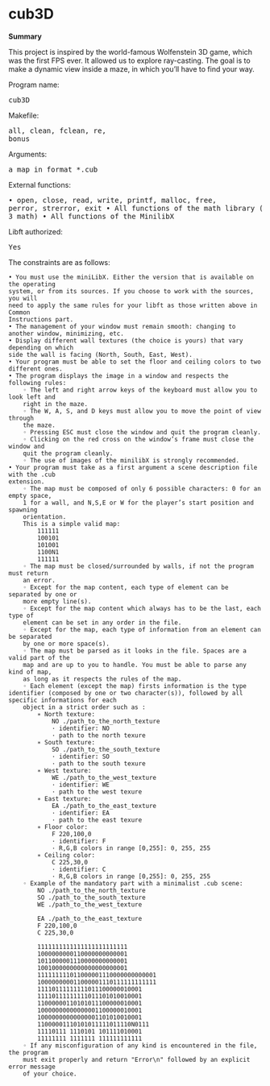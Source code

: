 # cub3D

**Summary**

This project is inspired by the world-famous Wolfenstein 3D game, which
was the first FPS ever. It allowed us to explore ray-casting. The goal is to
make a dynamic view inside a maze, in which you’ll have to find your way.

Program name:       	<pre>cub3D</pre>
Makefile:       	<pre>all, clean, fclean, re, bonus</pre>
Arguments:      	<pre>a map in format *.cub</pre>
External functions:	<pre>• open, close, read, write, printf, malloc, free, perror, strerror, exit
			• All functions of the math library (-lm man man 3 math)
   			• All functions of the MinilibX</pre>
Libft authorized:	<pre>Yes</pre>

The constraints are as follows:

	• You must use the miniLibX. Either the version that is available on the operating
	system, or from its sources. If you choose to work with the sources, you will
	need to apply the same rules for your libft as those written above in Common
	Instructions part.
	• The management of your window must remain smooth: changing to another window, minimizing, etc.
	• Display different wall textures (the choice is yours) that vary depending on which
	side the wall is facing (North, South, East, West).
	• Your program must be able to set the floor and ceiling colors to two different ones.
	• The program displays the image in a window and respects the following rules:
		◦ The left and right arrow keys of the keyboard must allow you to look left and
		right in the maze.
		◦ The W, A, S, and D keys must allow you to move the point of view through
		the maze.
		◦ Pressing ESC must close the window and quit the program cleanly.
		◦ Clicking on the red cross on the window’s frame must close the window and
		quit the program cleanly.
		◦ The use of images of the minilibX is strongly recommended.
	• Your program must take as a first argument a scene description file with the .cub
	extension.
		◦ The map must be composed of only 6 possible characters: 0 for an empty space,
		1 for a wall, and N,S,E or W for the player’s start position and spawning
		orientation.
		This is a simple valid map:
			111111
			100101
			101001
			1100N1
			111111
		◦ The map must be closed/surrounded by walls, if not the program must return
		an error.
		◦ Except for the map content, each type of element can be separated by one or
		more empty line(s).
		◦ Except for the map content which always has to be the last, each type of
		element can be set in any order in the file.
		◦ Except for the map, each type of information from an element can be separated
		by one or more space(s).
		◦ The map must be parsed as it looks in the file. Spaces are a valid part of the
		map and are up to you to handle. You must be able to parse any kind of map,
		as long as it respects the rules of the map.
		◦ Each element (except the map) firsts information is the type identifier (composed by one or two character(s)), followed by all specific informations for each
		object in a strict order such as :
			∗ North texture:
				NO ./path_to_the_north_texture
				· identifier: NO
				· path to the north texure
			∗ South texture:
				SO ./path_to_the_south_texture
				· identifier: SO
				· path to the south texure
			∗ West texture:
				WE ./path_to_the_west_texture
				· identifier: WE
				· path to the west texure
			∗ East texture:
				EA ./path_to_the_east_texture
				· identifier: EA
				· path to the east texure
			∗ Floor color:
				F 220,100,0
				· identifier: F
				· R,G,B colors in range [0,255]: 0, 255, 255
			∗ Ceiling color:
				C 225,30,0
				· identifier: C
				· R,G,B colors in range [0,255]: 0, 255, 255
		◦ Example of the mandatory part with a minimalist .cub scene:
			NO ./path_to_the_north_texture
			SO ./path_to_the_south_texture
			WE ./path_to_the_west_texture
			
			EA ./path_to_the_east_texture
			F 220,100,0
			C 225,30,0

			1111111111111111111111111
			1000000000110000000000001
			1011000001110000000000001
			1001000000000000000000001
			111111111011000001110000000000001
			100000000011000001110111111111111
			11110111111111011100000010001
			11110111111111011101010010001
			11000000110101011100000010001
			10000000000000001100000010001
			10000000000000001101010010001
			11000001110101011111011110N0111
			11110111 1110101 101111010001
			11111111 1111111 111111111111
		◦ If any misconfiguration of any kind is encountered in the file, the program
		must exit properly and return "Error\n" followed by an explicit error message
		of your choice.
